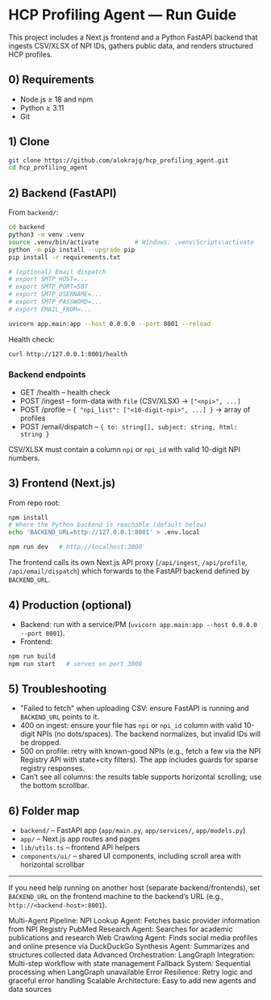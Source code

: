# HCP Profiling Agent — Run Guide

This project includes a Next.js frontend and a Python FastAPI backend that ingests CSV/XLSX of NPI IDs, gathers public data, and renders structured HCP profiles.

## 0) Requirements

- Node.js ≥ 18 and npm
- Python ≥ 3.11
- Git

## 1) Clone

```bash
git clone https://github.com/alokrajg/hcp_profiling_agent.git
cd hcp_profiling_agent
```

## 2) Backend (FastAPI)

From `backend/`:

```bash
cd backend
python3 -m venv .venv
source .venv/bin/activate          # Windows: .venv\Scripts\activate
python -m pip install --upgrade pip
pip install -r requirements.txt

# (optional) Email dispatch
# export SMTP_HOST=...
# export SMTP_PORT=587
# export SMTP_USERNAME=...
# export SMTP_PASSWORD=...
# export EMAIL_FROM=...

uvicorn app.main:app --host 0.0.0.0 --port 8001 --reload
```

Health check:

```bash
curl http://127.0.0.1:8001/health
```

### Backend endpoints

- GET /health – health check
- POST /ingest – form-data with `file` (CSV/XLSX) → `["<npi>", ...]`
- POST /profile – `{ "npi_list": ["<10-digit-npi>", ...] }` → array of profiles
- POST /email/dispatch – `{ to: string[], subject: string, html: string }`

CSV/XLSX must contain a column `npi` or `npi_id` with valid 10-digit NPI numbers.

## 3) Frontend (Next.js)

From repo root:

```bash
npm install
# Where the Python backend is reachable (default below)
echo 'BACKEND_URL=http://127.0.0.1:8001' > .env.local

npm run dev   # http://localhost:3000
```

The frontend calls its own Next.js API proxy (`/api/ingest`, `/api/profile`, `/api/email/dispatch`) which forwards to the FastAPI backend defined by `BACKEND_URL`.

## 4) Production (optional)

- Backend: run with a service/PM (`uvicorn app.main:app --host 0.0.0.0 --port 8001`).
- Frontend:

```bash
npm run build
npm run start   # serves on port 3000
```

## 5) Troubleshooting

- "Failed to fetch" when uploading CSV: ensure FastAPI is running and `BACKEND_URL` points to it.
- 400 on ingest: ensure your file has `npi` or `npi_id` column with valid 10-digit NPIs (no dots/spaces). The backend normalizes, but invalid IDs will be dropped.
- 500 on profile: retry with known-good NPIs (e.g., fetch a few via the NPI Registry API with state+city filters). The app includes guards for sparse registry responses.
- Can’t see all columns: the results table supports horizontal scrolling; use the bottom scrollbar.

## 6) Folder map

- `backend/` – FastAPI app (`app/main.py`, `app/services/`, `app/models.py`)
- `app/` – Next.js app routes and pages
- `lib/utils.ts` – frontend API helpers
- `components/ui/` – shared UI components, including scroll area with horizontal scrollbar

---

If you need help running on another host (separate backend/frontends), set `BACKEND_URL` on the frontend machine to the backend’s URL (e.g., `http://<backend-host>:8001`).

Multi-Agent Pipeline:
NPI Lookup Agent: Fetches basic provider information from NPI Registry
PubMed Research Agent: Searches for academic publications and research
Web Crawling Agent: Finds social media profiles and online presence via DuckDuckGo
Synthesis Agent: Summarizes and structures collected data
Advanced Orchestration:
LangGraph Integration: Multi-step workflow with state management
Fallback System: Sequential processing when LangGraph unavailable
Error Resilience: Retry logic and graceful error handling
Scalable Architecture: Easy to add new agents and data sources
